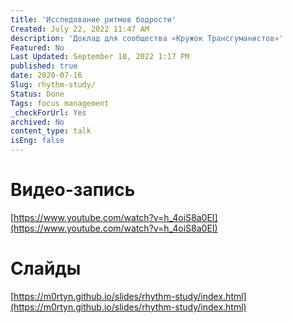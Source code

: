 ```yaml
---
title: 'Исследование ритмов бодрости'
Created: July 22, 2022 11:47 AM
description: 'Доклад для сообщества «Кружок Трансгуманистов»'
Featured: No
Last Updated: September 18, 2022 1:17 PM
published: true
date: 2020-07-16
Slug: rhythm-study/
Status: Done
Tags: focus management
_checkForUrl: Yes
archived: No
content_type: talk
isEng: false
---
```


# Видео-запись

[https://www.youtube.com/watch?v=h_4oiS8a0EI](https://www.youtube.com/watch?v=h_4oiS8a0EI)

# Слайды

[https://m0rtyn.github.io/slides/rhythm-study/index.html](https://m0rtyn.github.io/slides/rhythm-study/index.html)